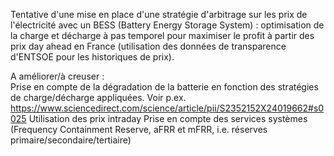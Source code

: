 Tentative d'une mise en place d'une stratégie d'arbitrage sur les prix de l'électricité avec un BESS (Battery Energy Storage System) : optimisation de la charge et décharge à pas temporel pour maximiser le profit à partir des prix day ahead en France (utilisation des données de transparence d'ENTSOE pour les historiques de prix).

A améliorer/à creuser :  
  Prise en compte de la dégradation de la batterie en fonction des stratégies de charge/décharge appliquées. Voir p.ex. https://www.sciencedirect.com/science/article/pii/S2352152X24019662#s0025
  Utilisation des prix intraday
  Prise en compte des services systèmes (Frequency Containment Reserve, aFRR et mFRR, i.e. réserves primaire/secondaire/tertiaire)

